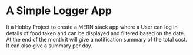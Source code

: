 # A Simple Logger App
It a Hobby Project to create a MERN stack app where a User can log in details of food taken and can be displayed and filtered based on the date. At the end of the month it will give a notification summary of the total cost. It can also give a summary per day.

